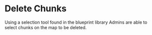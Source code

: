 # Delete Chunks

Using a selection tool found in the blueprint library Admins are able to select chunks on the map to be deleted.